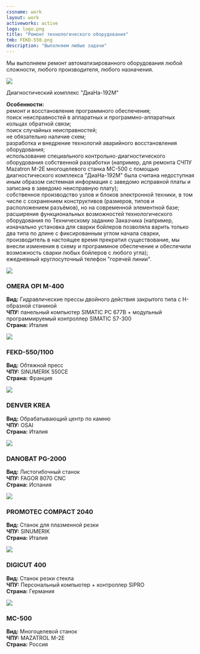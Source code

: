 ```yaml
---
cssname: work
layout: work
activeworks: active
logo: logo.png
title: "Ремонт технологического оборудования"
tmb: FEKD-550.png
description: "Выполняем любые задачи"
---
```

<p>Мы выполняем ремонт автоматизированного оборудования любой сложности, любого производителя, 
любого назначения.</p>
<!--content-->
<div class="row">
  <div class="col-lg-4 col-md-4 col-sm-4">
    <div class="work-img">
      <img src="/static/img/works/repair/192M.png">
    </div>
    <p>Диагностический комплекс "ДиаНа-192М"</p>
  </div>
  <div class="col-lg-8 col-md-8 col-sm-8">
  <p><strong>Особенности:</strong><br>
  <span class="glyphicon glyphicon-chevron-right di-color" aria-hidden="true"></span> ремонт и восстановление программного обеспечения;<br>
  <span class="glyphicon glyphicon-chevron-right di-color" aria-hidden="true"></span> поиск неисправностей в аппаратных и программно-аппаратных кольцах обратной связи;<br>
  <span class="glyphicon glyphicon-chevron-right di-color" aria-hidden="true"></span> поиск случайных неисправностей;<br>
  <span class="glyphicon glyphicon-chevron-right di-color" aria-hidden="true"></span> не обязательно наличие схем;<br>
  <span class="glyphicon glyphicon-chevron-right di-color" aria-hidden="true"></span> разработка и внедрение технологий аварийного восстановления оборудования;<br>
  <span class="glyphicon glyphicon-chevron-right di-color" aria-hidden="true"></span> использование специального контрольно-диагностического оборудования собственной разработки (например, для
  ремонта СЧПУ Mazatron M-2E многоцелевого станка МС-500 с помощью диагностического комплекса "ДиаНа-192М"
  была считана недоступная иным образом системная информация с заведомо исправной платы и записана в заведомо
  неисправную плату);<br>
  <span class="glyphicon glyphicon-chevron-right di-color" aria-hidden="true"></span> собственное производство узлов и блоков электронной техники, в том числе с сохранением конструктивов (размеров, типов и расположением разъёмов), но на современной элементной базе;<br>
  <span class="glyphicon glyphicon-chevron-right di-color" aria-hidden="true"></span> расширение функциональных возможностей технологического оборудования по Техническому заданию Заказчика (например, изначально установка для сварки бойлеров позволяла варить только два типа по длине с фиксированным углом начала сварки, производитель в настоящее время прекратил существование, мы внесли изменения в схему и программное обеспечение и обеспечили возможность сварки любых бойлеров с любого угла);<br>
  <span class="glyphicon glyphicon-chevron-right di-color" aria-hidden="true"></span> ежедневный круглосуточный телефон "горячей линии".<br></p>
  </div>
</div>
<div class="row">
  <div class="col-lg-4 col-md-4 col-sm-4">
    <div class="work-img">
      <img src="/static/img/works/repair/OMERA.png">
    </div>
  </div>
  <div class="col-lg-8 col-md-8 col-sm-8">
   <h3><strong class="di-color">OMERA OPI M-400</strong></h3>
   <p><strong>Вид:</strong> Гидравлические прессы двойного действия закрытого типа с Н-образной станиной <br>
   <strong>ЧПУ:</strong> панельный компьютер SIMATIC PC 677B + модульный программируемый контроллер SIMATIC S7-300 <br>
   <strong>Страна:</strong> Италия </p>
  </div>
</div>
<div class="row">
  <div class="col-lg-4 col-md-4 col-sm-4">
    <div class="work-img">
      <img src="/static/img/works/repair/FEKD-550.png">
    </div>
  </div>
  <div class="col-lg-8 col-md-8 col-sm-8">
   <h3><strong class="di-color">FEKD-550/1100</strong></h3>
   <p><strong>Вид:</strong> Обтяжной пресс <br>
   <strong>ЧПУ:</strong> SINUMERIK 550CE<br>
   <strong>Страна:</strong> Франция</p>
  </div>
</div>
<div class="row">
  <div class="col-lg-4 col-md-4 col-sm-4">
    <div class="work-img">
      <img src="/static/img/works/repair/DENVER.png">
    </div>
  </div>
  <div class="col-lg-8 col-md-8 col-sm-8">
   <h3><strong class="di-color">DENVER KREA</strong></h3>
   <p><strong>Вид:</strong> Обрабатывающий центр по камню<br>
   <strong>ЧПУ:</strong> OSAI<br>
   <strong>Страна:</strong> Италия</p>
  </div>
</div>
<div class="row">
  <div class="col-lg-4 col-md-4 col-sm-4">
    <div class="work-img">
      <img src="/static/img/works/repair/DANOBAT.png">
    </div>
  </div>
  <div class="col-lg-8 col-md-8 col-sm-8">
   <h3><strong class="di-color">DANOBAT PG-2000</strong></h3>
   <p><strong>Вид:</strong> Листогибочный станок<br>
   <strong>ЧПУ:</strong> FAGOR 8070 CNC<br>
   <strong>Страна:</strong> Испания</p>
  </div>
</div>
<div class="row">
  <div class="col-lg-4 col-md-4 col-sm-4">
    <div class="work-img">
      <img src="/static/img/works/repair/PROMOTEC.png">
    </div>
  </div>
  <div class="col-lg-8 col-md-8 col-sm-8">
   <h3><strong class="di-color">PROMOTEC COMPACT 2040</strong></h3>
   <p><strong>Вид:</strong> Станок для плазменной резки<br>
   <strong>ЧПУ:</strong> SINUMERIK<br>
   <strong>Страна:</strong> Италия</p>
  </div>
</div>
<div class="row">
  <div class="col-lg-4 col-md-4 col-sm-4">
    <div class="work-img">
      <img src="/static/img/works/repair/DIGICUT.png">
    </div>
  </div>
  <div class="col-lg-8 col-md-8 col-sm-8">
   <h3><strong class="di-color">DIGICUT 400</strong></h3>
   <p><strong>Вид:</strong> Станок резки стекла<br>
   <strong>ЧПУ:</strong> Персональный компьютер + контроллер SIPRO<br>
   <strong>Страна:</strong> Германия</p>
  </div>
</div>
<div class="row">
  <div class="col-lg-4 col-md-4 col-sm-4">
    <div class="work-img">
      <img src="/static/img/works/repair/MC-500.png">
    </div>
  </div>
  <div class="col-lg-8 col-md-8 col-sm-8">
   <h3><strong class="di-color">MC-500</strong></h3>
   <p><strong>Вид:</strong> Многоцелевой станок<br>
   <strong>ЧПУ:</strong> MAZATROL M-2E<br>
   <strong>Страна:</strong> Россия</p>
  </div>
</div>

